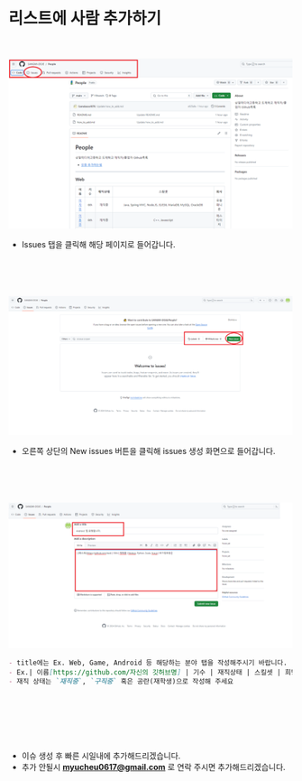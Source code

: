 # 리스트에 사람 추가하기

<br><br>
<img src="img/step1.png" width="600">

- Issues 탭을 클릭해 해당 페이지로 들어갑니다.
  <br><br><br><br><br>

<img src="img/step2.png" width="600" />

- 오른쪽 상단의 New issues 버튼을 클릭해 issues 생성 화면으로 들어갑니다.
  <br><br><br><br><br>

<img src="img/step3.png" width="600" />

```md
- title에는 Ex. Web, Game, Android 등 해당하는 분야 탭을 작성해주시기 바랍니다.
- Ex.| 이름[https://github.com/자신의 깃허브명] | 기수 | 재직상태 | 스킬셋 | 희망하는 회사명 |
- 재직 상태는 `재직중`, `구직중` 혹은 공란(재학생)으로 작성해 주세요
```

<br><br><br><br><br>

- 이슈 생성 후 빠른 시일내에 추가해드리겠습니다.
- 추가 안될시 **myucheu0617@gmail.com** 로 연락 주시면 추가해드리겠습니다.

